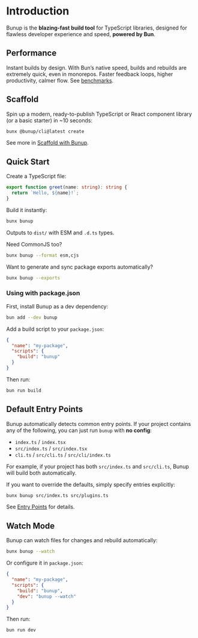 # Introduction

Bunup is the **blazing-fast build tool** for TypeScript libraries, designed for flawless developer experience and speed, **powered by Bun**.

## Performance

Instant builds by design. With Bun’s native speed, builds and rebuilds are extremely quick, even in monorepos. Faster feedback loops, higher productivity, calmer flow. See [benchmarks](https://gugustinette.github.io/bundler-benchmark/).

<div style="position: absolute; width: 1px; height: 1px; padding: 0; margin: -1px; overflow: hidden; clip: rect(0, 0, 0, 0); white-space: nowrap; border-width: 0;" aria-hidden="false">
<table>
<thead>
<tr>
<th>Tool</th>
<th>Build Time (s)</th>
<th>Relative Speed</th>
</tr>
</thead>
<tbody>
<tr>
<td>bunup</td>
<td>0.37 s</td>
<td>baseline</td>
</tr>
<tr>
<td>tsdown</td>
<td>0.41 s</td>
<td>1.11× slower</td>
</tr>
<tr>
<td>rslib</td>
<td>1.41 s</td>
<td>3.81× slower</td>
</tr>
<tr>
<td>unbuild</td>
<td>3.19 s</td>
<td>8.62× slower</td>
</tr>
<tr>
<td>tsup</td>
<td>3.37 s</td>
<td>9.11× slower</td>
</tr>
</tbody>
</table>
</div>


## Scaffold

Spin up a modern, ready-to-publish TypeScript or React component library (or a basic starter) in ~10 seconds:

```sh
bunx @bunup/cli@latest create
```

See more in [Scaffold with Bunup](./docs/scaffold-with-bunup.md).

## Quick Start

Create a TypeScript file:

```ts [src/index.ts]
export function greet(name: string): string {
  return `Hello, ${name}!`;
}
```

Build it instantly:

```sh
bunx bunup
```

Outputs to `dist/` with ESM and `.d.ts` types.

Need CommonJS too?

```sh
bunx bunup --format esm,cjs
```

Want to generate and sync package exports automatically?

```sh
bunx bunup --exports
```

### Using with package.json

First, install Bunup as a dev dependency:

```sh
bun add --dev bunup
```

Add a build script to your `package.json`:

```json [package.json]
{
  "name": "my-package",
  "scripts": {
    "build": "bunup"
  }
}
```

Then run:

```sh
bun run build
```

## Default Entry Points

Bunup automatically detects common entry points. If your project contains any of the following, you can just run `bunup` with **no config**:

* `index.ts` / `index.tsx`
* `src/index.ts` / `src/index.tsx`
* `cli.ts` / `src/cli.ts` / `src/cli/index.ts`

For example, if your project has both `src/index.ts` and `src/cli.ts`, Bunup will build both automatically.

If you want to override the defaults, simply specify entries explicitly:

```sh
bunx bunup src/index.ts src/plugins.ts
```

See [Entry Points](/docs/guide/options#entry-points) for details.

## Watch Mode

Bunup can watch files for changes and rebuild automatically:

```sh
bunx bunup --watch
```

Or configure it in `package.json`:

```json [package.json] {5}
{
  "name": "my-package",
  "scripts": {
    "build": "bunup",
    "dev": "bunup --watch"
  }
}
```

Then run:

```sh
bun run dev
```
